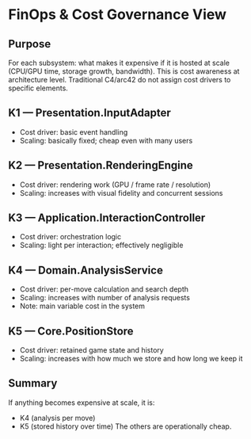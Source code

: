 # FinOps & Cost Governance View

## Purpose
For each subsystem: what makes it expensive if it is hosted at scale (CPU/GPU time, storage growth, bandwidth).
This is cost awareness at architecture level. Traditional C4/arc42 do not assign cost drivers to specific elements.

## K1 — Presentation.InputAdapter
- Cost driver: basic event handling
- Scaling: basically fixed; cheap even with many users

## K2 — Presentation.RenderingEngine
- Cost driver: rendering work (GPU / frame rate / resolution)
- Scaling: increases with visual fidelity and concurrent sessions

## K3 — Application.InteractionController
- Cost driver: orchestration logic
- Scaling: light per interaction; effectively negligible

## K4 — Domain.AnalysisService
- Cost driver: per-move calculation and search depth
- Scaling: increases with number of analysis requests
- Note: main variable cost in the system

## K5 — Core.PositionStore
- Cost driver: retained game state and history
- Scaling: increases with how much we store and how long we keep it

## Summary
If anything becomes expensive at scale, it is:
- K4 (analysis per move)
- K5 (stored history over time)
The others are operationally cheap.
